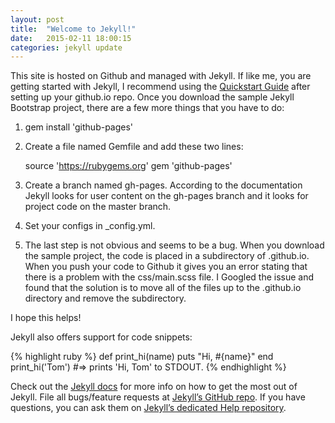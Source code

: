 ```yaml
---
layout: post
title:  "Welcome to Jekyll!"
date:   2015-02-11 18:00:15
categories: jekyll update
---
```

This site is hosted on Github and managed with Jekyll.  If like me, you are getting started with Jekyll, I recommend using the [Quickstart Guide][quickstart] after setting up your github.io repo.  Once you download the sample Jekyll Bootstrap project, there are a few more things that you have to do:

1)  gem install 'github-pages'
                                
2)  Create a file named Gemfile and add these two lines:
 
    source 'https://rubygems.org'
    gem 'github-pages'

3)  Create a branch named gh-pages.  According to the documentation Jekyll looks for user content on the gh-pages branch and it looks for project code on the master branch. 

4)  Set your configs in _config.yml. 

5)  The last step is not obvious and seems to be a bug.  When you download the sample project, the code is placed in a subdirectory of <username>.github.io.  When you push your code to Github it gives you an error stating that there is a problem with the css/main.scss file.  I Googled the issue and found that the solution is to move all of the files up to the <username>.github.io directory and remove the subdirectory. 

I hope this helps!

Jekyll also offers support for code snippets:

{% highlight ruby %}
def print_hi(name)
  puts "Hi, #{name}"
end
print_hi('Tom')
#=> prints 'Hi, Tom' to STDOUT.
{% endhighlight %}

Check out the [Jekyll docs][jekyll] for more info on how to get the most out of Jekyll. File all bugs/feature requests at [Jekyll’s GitHub repo][jekyll-gh]. If you have questions, you can ask them on [Jekyll’s dedicated Help repository][jekyll-help].

[quickstart]:  http://http://jekyllrb.com/docs/quickstart
[jekyll]:      http://jekyllrb.com
[jekyll-gh]:   https://github.com/jekyll/jekyll
[jekyll-help]: https://github.com/jekyll/jekyll-help
